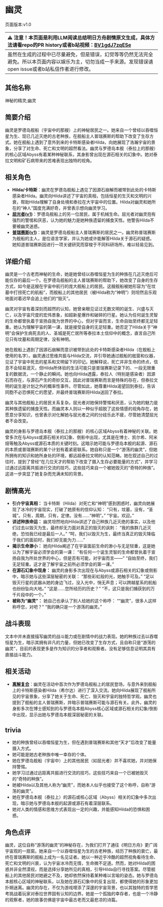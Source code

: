 # 幽灵
页面版本:v1.0
 

| :warning: 注意！本页面是利用LLM阅读总结明日方舟剧情原文生成，具体方法请看repo的PR history或者b站视频：[BV1gdJ7zqESe](https://www.bilibili.com/video/BV1gdJ7zqESe/)         |
|:----------------------------|
| 虽然在生成的过程中已尽量避免，但是错误，幻觉等等仍然无法完全避免。所以本页面内容以娱乐为主，切勿当成一手来源。发现错误请open issue或者b站私信作者进行修改。|



## 其他名称
神秘的精灵;幽灵
## 简要介绍
幽灵是罗德岛舰船（宇宙中的那艘）上的神秘居民之一。她来自一个曾经以吞噬恒星为生、现已几近灭绝的古老种族，在舰船主人普瑞赛斯的帮助下改变了生存方式。她在舰船上遇到了意外到来的卡特斯感染者Hilda，向她展现了浩瀚宇宙的景象，分享了对生命、死亡和文明的超然看法。幽灵与罗德岛本舰（泰拉上的那艘）的核心区域Abyss有着某种神秘联系，其身影曾出现在源石相关的幻象中。她对泰拉文明和矿石病带来的苦难表现出独特的视角。
## 相关角色
-   **Hilda/卡特斯**：幽灵在罗德岛舰船上遇见了因源石崩解而被带到此处的卡特斯感染者Hilda。幽灵向Hilda讲述了宇宙的真相，包括恒星的生灭和文明的兴衰，帮助Hilda理解了自身处境和泰拉在大宇宙中的位置。Hilda对幽灵和她所在的“神人”国度充满好奇，并曾表示想向幽灵学习。
-   **[屈光者](../char_v3/extended_char_qu_guang_zhe.md)([v1](extended_char_qu_guang_zhe.md))**：罗德岛舰船上的另一位居民，属于机械生命。屈光者对幽灵抱有强烈的警惕和厌恶，认为她的魅力是她种族遗留的捕食天性。他警告Hilda不要被幽灵迷惑。
-   **[普瑞赛斯](../char_v3/extended_char_pu_rui_sai_si.md)([v1](extended_char_pu_rui_sai_si.md))**：幽灵是罗德岛舰船主人普瑞赛斯的居民之一。幽灵称普瑞赛斯为舰船的主人，是位语言学家，并认为她或许能解答Hilda关于源石的疑惑。她知道普瑞赛斯因进行一项关键研究而穿梭于不同科研场所，难以轻易见到。
## 详细介绍
幽灵是一个古老而神秘的生命，她是她曾经以吞噬恒星为生的种族在几近灭绝后可能仅存的最后一个。在罗德岛舰船的主人普瑞赛斯的帮助下，她改变了自身的生存方式，如今是这艘在宇宙中航行的庞大舰船上的居民。这艘舰船被她形容为“在坟墓中打捞死亡的航船”，而舰船上的其他居民（被Hilda称为“神明”）则坦然且乐观地面对着迟早会追上他们的“毁灭”。

幽灵对宇宙有着深刻而超然的认知，她曾亲眼见证过无数文明的诞生、兴盛与灭亡，以及宇宙尺度的宏伟景象，如超新星爆炸和破碎的行星。她认为任何诞生灵智的生命都曾执着于宣扬自我为世界的中心，但对宇宙而言，生命自始至终都无足轻重。她认为理解宇宙的第一课，就是接受自身的无足轻重。她否定了Hilda关于“神明”会保护生病死去的人、圣城是死亡居所等泰拉本土信仰中的概念，直言自己所见只有坟墓和周期定律，没有神明。

她在舰船上遇到了因源石崩解而意识被带到此处的卡特斯感染者Hilda（在舰船上使用的名字）。幽灵通过思维共振与Hilda交流，并引导她通过舰船的舷窗和仪器，见证了宇宙中死去的星系和文明留下的印记。她解释说，死亡并非生命的终点，信息不会轻易泯灭，但Hilda所体验的生活可能只是普瑞赛斯记录下的、一段无限重复的数据流，一个静止的瞬间。她也向Hilda透露，泰拉人（特别是感染者）因源石而存在，与源石产生的奇妙交互，因此对普瑞赛斯而言是特殊的存在，但泰拉文明的诞生是计划之外的概率性事件。尽管如此，她尊重Hilda渴望回到泰拉，告诉同胞不必恐惧死亡的愿望，并最终普瑞赛斯将Hilda送回了泰拉。

幽灵与其他舰船上的居民关系复杂。屈光者对她保持警惕和厌恶，认为她的魅力是其种族遗留的捕食天性。而幽灵本人则以一种似乎超脱了这些情感的视角存在，她愿意分享知识，也曾表示对化解她与屈光者之间的分歧乐此不疲，尽管她清楚屈光者不会改变。

幽灵的身影与罗德岛本舰（泰拉上的那艘）的核心区域Abyss有着神秘的关联。她曾多次在与Abyss或源石相关的幻象、倒影中出现，尤其是在博士、凯尔希、阿米娅等触及Abyss或源石本质的关键时刻。这暗示她可能与罗德岛本舰的起源、源石的本质或普瑞赛斯的某个计划有着紧密联系。她自称只是一个“游荡的幽灵”，但她所拥有的知识和她所身处的环境，都远超泰拉文明的认知范畴。她在叙述自己的过往时，提到了曾经“在几位天才的帮助下改变了摄入生存必要能量的方式”，并学习过通过远距离共振进行交流的技巧，这些技巧来自一个被她毁灭的“奇特的种族”。这进一步突显了她复杂而充满未知的背景。
## 剧情高光
*   **引介宇宙真相：** 当卡特斯（Hilda）对死亡和“神明”感到困惑时，幽灵向她展现了冰冷的宇宙现实，打破了她原有的信仰认知：
    “只有，坟墓，没有，“圣城”。只有，周期，只有，定律。没有......“神明”。”
    “宇宙。欢迎。”
*   **讲述种族命运：** 幽灵坦然地向Hilda讲述了自己种族几近灭绝的事实，以及他们过去以毁灭为生，最终却无力面对真正的毁灭的讽刺：
    “我的族群几近灭绝，恐怕我已经是最后一人。”
    “呵，我们以毁灭为生，最终当真正的毁灭降临于我们的面前时，我们却无能为力......”
*   **揭示生命渺小：** 她向Hilda阐述了在宇宙面前生命的渺小与无足轻重，这是她认为了解宇宙必须学会的第一课：
    “有任何一个诞生灵智的生命都曾执着于宣扬自我为所处世界的中心，但是否有可能，对宇宙而言——”
    “自始至终，我们无足轻重。这才是了解宇宙之前所必须学会的第一课。”
*   **在源石幻象中现身：** 幽灵的身影多次出现在与Abyss或源石相关的幻象或倒影中，暗示她与这些深层秘密的关联：
    “那些彩虹般的光，她触手可及。”
    “足以毁灭行星的武器从她的身边飞过，没入光中，悄无声息；可以跨越星系的航船也纷纷坠向大地。”
    “这是......您所经历的历史？”
    “不，这只是我们捕获到的万千片段中的一个。”
*   **被称为“幽灵”：** 她自己也承认了别人给她的这个称呼：
    ““幽灵”，很多人这样称呼您，对吧？”
    “我的确只是一个游荡的幽灵。”
## 战斗表现
文本中并未直接描写幽灵的战斗能力或在剧情中的战力表现。她的种族过去以吞噬恒星为生，暗示其拥有非凡的力量，但她已改变了生存方式，且自称只是“游荡的幽灵”，目前的表现更多是作为知识的分享者和观察者。没有足够信息证明其具有直接战斗能力。
## 相关活动
-   **[离解复合](../stories/main_15.md)**：幽灵在活动中首次作为罗德岛舰船上的居民登场，与意外来到舰船上的卡特斯感染者Hilda（希尔达）进行了深入交流。她向Hilda展现了舰船所见的宇宙景象，分享了她关于生命、死亡、毁灭和宇宙的独特哲学观。幽灵也提到了舰船的主人普瑞赛斯，并暗示普瑞赛斯可能与源石有关。此外，幽灵的身影多次在博士感知到的与罗德岛本舰Abyss核心区域或源石相关的幻象/倒影中出现，显示出她与罗德岛本舰深层秘密的关联。
## trivia
*   她的种族曾经以吞噬恒星为生，但在遇到普瑞赛斯和其他“天才”后改变了能量摄入方式。
*   她可能是她古老种族中唯一幸存的个体。
*   她在罗德岛舰船（宇宙中）上的其他居民（如屈光者）并不喜欢她，并对她保持警惕。
*   她学习过通过远距离共振进行交流的技巧，这些技巧来自一个已被她毁灭的“奇特的种族”。
*   她被Hilda以及其他人称为“幽灵”，而她本人似乎也接受了这个称呼，自称“游荡的幽灵”。
*   她在罗德岛本舰（泰拉上）的源石或核心区域（Abyss）相关的幻象中多次出现，暗示她与罗德岛本舰的起源或源石有着深层联系。
*   她对人类的情感和思维方式表现出一定的兴趣，并能感知Hilda的恐惧和困惑。
## 角色点评
幽灵，这位自称“游荡的幽灵”的神秘存在，为我们打开了通往《明日方舟》更广阔宇宙观的一扇窗。她来自一个以吞噬恒星为生的古老种族，经历了种族的衰亡，最终在普瑞赛斯的舰船上成为一名见证者。她以一种近乎冷酷的超然视角看待生命、死亡和文明的兴衰，认为宇宙冰冷而无情，生命微不足道。然而，她对Hilda的困惑并非全然漠视，而是选择分享她所见的真相，引导Hilda自行寻找答案。尽管舰船上的其他居民对她避之不及，她却依然保持着某种难以言喻的姿态。她与罗德岛本舰核心区域的神秘联系，以及她在源石幻象中的反复出现，都使得她的形象更加扑朔迷离。幽灵的存在，不仅为游戏增添了深邃的宇宙背景，也以其独特的哲学思考挑战着玩家对泰拉世界固有认知的边界。她是一个孤独的幸存者，也是一个冷静的观察者，她的故事仿佛是宇宙中最古老而又最悲凉的诗篇。